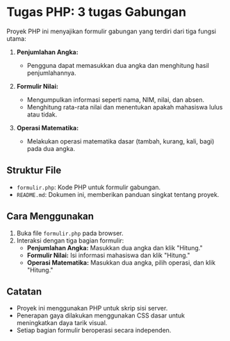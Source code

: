 # Tugas PHP: 3 tugas Gabungan

Proyek PHP ini menyajikan formulir gabungan yang terdiri dari tiga fungsi utama:

1. **Penjumlahan Angka:**
   - Pengguna dapat memasukkan dua angka dan menghitung hasil penjumlahannya.

2. **Formulir Nilai:**
   - Mengumpulkan informasi seperti nama, NIM, nilai, dan absen.
   - Menghitung rata-rata nilai dan menentukan apakah mahasiswa lulus atau tidak.

3. **Operasi Matematika:**
   - Melakukan operasi matematika dasar (tambah, kurang, kali, bagi) pada dua angka.

## Struktur File

- `formulir.php`: Kode PHP untuk formulir gabungan.
- `README.md`: Dokumen ini, memberikan panduan singkat tentang proyek.

## Cara Menggunakan

1. Buka file `formulir.php` pada browser.
2. Interaksi dengan tiga bagian formulir:
   - **Penjumlahan Angka:** Masukkan dua angka dan klik "Hitung."
   - **Formulir Nilai:** Isi informasi mahasiswa dan klik "Hitung."
   - **Operasi Matematika:** Masukkan dua angka, pilih operasi, dan klik "Hitung."

## Catatan

- Proyek ini menggunakan PHP untuk skrip sisi server.
- Penerapan gaya dilakukan menggunakan CSS dasar untuk meningkatkan daya tarik visual.
- Setiap bagian formulir beroperasi secara independen.

